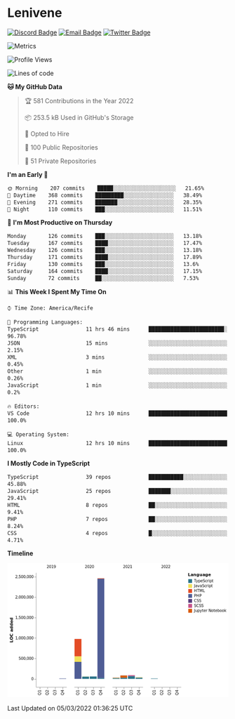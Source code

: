 # Lenivene

[![Discord Badge](https://img.shields.io/badge/-Lenivene%230715-black?style=flat-square&logo=Discord&logoColor=white)](http://discord.com/)
[![Email Badge](https://img.shields.io/badge/-lenivene@msn.com-black?style=flat-square&logo=Gmail&logoColor=white&link=mailto:lenivene@msn.com)](mailto:lenivene@msn.com)
[![Twitter Badge](https://img.shields.io/badge/-@enevinel-black?style=flat-square&logo=twitter&logoColor=white&link=https://twitter.com/enevinel)](https://twitter.com/enevinel)

<!-- https://github-readme-stats.vercel.app/api?username=lenivene&show_icons=true -->

<img src="https://metrics.lecoq.io/lenivene?template=classic&config.timezone=America%2FRecife" alt="Metrics" />

<!--START_SECTION:waka-->
![Profile Views](http://img.shields.io/badge/Profile%20Views-1-blue)

![Lines of code](https://img.shields.io/badge/From%20Hello%20World%20I%27ve%20Written-4%20Million%20lines%20of%20code-blue)

**🐱 My GitHub Data** 

> 🏆 581 Contributions in the Year 2022
 > 
> 📦 253.5 kB Used in GitHub's Storage 
 > 
> 💼 Opted to Hire
 > 
> 📜 100 Public Repositories 
 > 
> 🔑 51 Private Repositories  
 > 
**I'm an Early 🐤** 

```text
🌞 Morning    207 commits    █████░░░░░░░░░░░░░░░░░░░░   21.65% 
🌆 Daytime    368 commits    █████████░░░░░░░░░░░░░░░░   38.49% 
🌃 Evening    271 commits    ███████░░░░░░░░░░░░░░░░░░   28.35% 
🌙 Night      110 commits    ███░░░░░░░░░░░░░░░░░░░░░░   11.51%

```
📅 **I'm Most Productive on Thursday** 

```text
Monday       126 commits    ███░░░░░░░░░░░░░░░░░░░░░░   13.18% 
Tuesday      167 commits    ████░░░░░░░░░░░░░░░░░░░░░   17.47% 
Wednesday    126 commits    ███░░░░░░░░░░░░░░░░░░░░░░   13.18% 
Thursday     171 commits    ████░░░░░░░░░░░░░░░░░░░░░   17.89% 
Friday       130 commits    ███░░░░░░░░░░░░░░░░░░░░░░   13.6% 
Saturday     164 commits    ████░░░░░░░░░░░░░░░░░░░░░   17.15% 
Sunday       72 commits     ██░░░░░░░░░░░░░░░░░░░░░░░   7.53%

```


📊 **This Week I Spent My Time On** 

```text
⌚︎ Time Zone: America/Recife

💬 Programming Languages: 
TypeScript               11 hrs 46 mins      ████████████████████████░   96.78% 
JSON                     15 mins             ░░░░░░░░░░░░░░░░░░░░░░░░░   2.15% 
XML                      3 mins              ░░░░░░░░░░░░░░░░░░░░░░░░░   0.45% 
Other                    1 min               ░░░░░░░░░░░░░░░░░░░░░░░░░   0.26% 
JavaScript               1 min               ░░░░░░░░░░░░░░░░░░░░░░░░░   0.2%

🔥 Editors: 
VS Code                  12 hrs 10 mins      █████████████████████████   100.0%

💻 Operating System: 
Linux                    12 hrs 10 mins      █████████████████████████   100.0%

```

**I Mostly Code in TypeScript** 

```text
TypeScript               39 repos            ███████████░░░░░░░░░░░░░░   45.88% 
JavaScript               25 repos            ███████░░░░░░░░░░░░░░░░░░   29.41% 
HTML                     8 repos             ██░░░░░░░░░░░░░░░░░░░░░░░   9.41% 
PHP                      7 repos             ██░░░░░░░░░░░░░░░░░░░░░░░   8.24% 
CSS                      4 repos             █░░░░░░░░░░░░░░░░░░░░░░░░   4.71%

```


**Timeline**

![Chart not found](https://raw.githubusercontent.com/lenivene/lenivene/master/charts/bar_graph.png) 


 Last Updated on 05/03/2022 01:36:25 UTC
<!--END_SECTION:waka-->